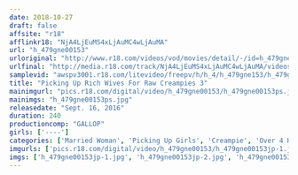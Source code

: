 ```yaml
---
date: 2018-10-27
draft: false
affsite: "r18"
afflinkr18: "NjA4LjEuMS4xLjAuMC4wLjAuMA"
url: "h_479gne00153"
urloriginal: "http://www.r18.com/videos/vod/movies/detail/-/id=h_479gne00153"
urlfinal: "http://media.r18.com/track/NjA4LjEuMS4xLjAuMC4wLjAuMA/videos/vod/movies/detail/-/id=h_479gne00153"
samplevid: "awspv3001.r18.com/litevideo/freepv/h/h_4/h_479gne153/h_479gne153_dmb_w.mp4"
title: "Picking Up Rich Wives For Raw Creampies 3"
mainimgurl: "pics.r18.com/digital/video/h_479gne00153/h_479gne00153ps.jpg"
mainimgs: "h_479gne00153ps.jpg"
releasedate: "Sept. 16, 2016"
duration: 240
productioncomp: "GALLOP"
girls: ['----']
categories: ['Married Woman', 'Picking Up Girls', 'Creampie', 'Over 4 Hours', 'Hi-Def']
imgurls: ['pics.r18.com/digital/video/h_479gne00153/h_479gne00153jp-1.jpg', 'pics.r18.com/digital/video/h_479gne00153/h_479gne00153jp-2.jpg', 'pics.r18.com/digital/video/h_479gne00153/h_479gne00153jp-3.jpg', 'pics.r18.com/digital/video/h_479gne00153/h_479gne00153jp-4.jpg', 'pics.r18.com/digital/video/h_479gne00153/h_479gne00153jp-5.jpg', 'pics.r18.com/digital/video/h_479gne00153/h_479gne00153jp-6.jpg', 'pics.r18.com/digital/video/h_479gne00153/h_479gne00153jp-7.jpg', 'pics.r18.com/digital/video/h_479gne00153/h_479gne00153jp-8.jpg', 'pics.r18.com/digital/video/h_479gne00153/h_479gne00153jp-9.jpg', 'pics.r18.com/digital/video/h_479gne00153/h_479gne00153jp-10.jpg', 'pics.r18.com/digital/video/h_479gne00153/h_479gne00153jp-11.jpg', 'pics.r18.com/digital/video/h_479gne00153/h_479gne00153jp-12.jpg', 'pics.r18.com/digital/video/h_479gne00153/h_479gne00153jp-13.jpg', 'pics.r18.com/digital/video/h_479gne00153/h_479gne00153jp-14.jpg', 'pics.r18.com/digital/video/h_479gne00153/h_479gne00153jp-15.jpg', 'pics.r18.com/digital/video/h_479gne00153/h_479gne00153jp-16.jpg', 'pics.r18.com/digital/video/h_479gne00153/h_479gne00153jp-17.jpg', 'pics.r18.com/digital/video/h_479gne00153/h_479gne00153jp-18.jpg', 'pics.r18.com/digital/video/h_479gne00153/h_479gne00153jp-19.jpg', 'pics.r18.com/digital/video/h_479gne00153/h_479gne00153jp-20.jpg']
imgs: ['h_479gne00153jp-1.jpg', 'h_479gne00153jp-2.jpg', 'h_479gne00153jp-3.jpg', 'h_479gne00153jp-4.jpg', 'h_479gne00153jp-5.jpg', 'h_479gne00153jp-6.jpg', 'h_479gne00153jp-7.jpg', 'h_479gne00153jp-8.jpg', 'h_479gne00153jp-9.jpg', 'h_479gne00153jp-10.jpg', 'h_479gne00153jp-11.jpg', 'h_479gne00153jp-12.jpg', 'h_479gne00153jp-13.jpg', 'h_479gne00153jp-14.jpg', 'h_479gne00153jp-15.jpg', 'h_479gne00153jp-16.jpg', 'h_479gne00153jp-17.jpg', 'h_479gne00153jp-18.jpg', 'h_479gne00153jp-19.jpg', 'h_479gne00153jp-20.jpg']
---
```

